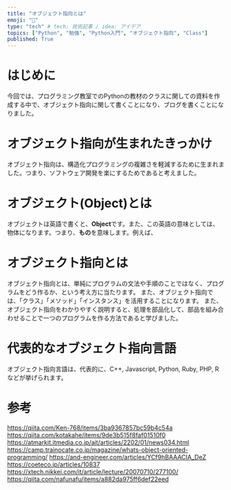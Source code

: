 ```yaml
---
title: "オブジェクト指向とは"
emoji: "📖"
type: "tech" # tech: 技術記事 / idea: アイデア
topics: ["Python", "勉強", "Python入門", "オブジェクト指向", "Class"]
published: True
---
```

# はじめに
今回では、プログラミング教室でのPythonの教材のクラスに関しての資料を作成する中で、オブジェクト指向に関して書くことになり、ブログを書くことになりました。

# オブジェクト指向が生まれたきっかけ
オブジェクト指向は、構造化プログラミングの複雑さを軽減するために生まれました。つまり、ソフトウェア開発を楽にするためであると考えました。

# オブジェクト(Object)とは
オブジェクトは英語で書くと、**Object**です。また、この英語の意味としては、物体になります。つまり、**もの**を意味します。例えば、

# オブジェクト指向とは
オブジェクト指向とは、単純にプログラムの文法や手順のことではなく、プログラムをどう作るか、という考え方に当たります。
また、オブジェクト指向では、「クラス」「メソッド」「インスタンス」を活用することになります。
また、オブジェクト指向をわかりやすく説明すると、処理を部品化して、部品を組み合わせることで一つのプログラムを作る方法であると学びました。

# 代表的なオブジェクト指向言語
オブジェクト指向言語は、代表的に、C++, Javascript, Python, Ruby, PHP, Rなどが挙げられます。

# 参考
https://qiita.com/Ken-768/items/3ba9367857bc59b4c54a
https://qiita.com/kotakahe/items/9de3b515f8faf01510f0
https://atmarkit.itmedia.co.jp/ait/articles/2202/01/news034.html
https://camp.trainocate.co.jp/magazine/whats-object-oriented-programming/
https://and-engineer.com/articles/YCf9hBAAACIA_DeZ
https://coeteco.jp/articles/10837
https://xtech.nikkei.com/it/article/lecture/20070710/277100/
https://qiita.com/nafunafu/items/a882da975ff6def22eed